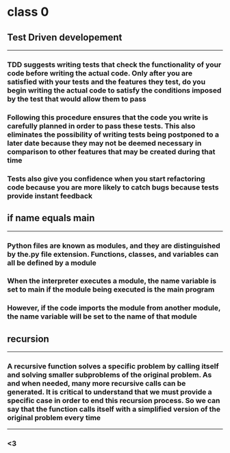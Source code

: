 # class 0

## Test Driven developement

---------

### TDD suggests writing tests that check the functionality of your code before writing the actual code. Only after you are satisfied with your tests and the features they test, do you begin writing the actual code to satisfy the conditions imposed by the test that would allow them to pass

### Following this procedure ensures that the code you write is carefully planned in order to pass these tests. This also eliminates the possibility of writing tests being postponed to a later date because they may not be deemed necessary in comparison to other features that may be created during that time

### Tests also give you confidence when you start refactoring code because you are more likely to catch bugs because tests provide instant feedback

## if name equals main

---------

### Python files are known as modules, and they are distinguished by the.py file extension. Functions, classes, and variables can all be defined by a module

### When the interpreter executes a module, the name variable is set to main if the module being executed is the main program

### However, if the code imports the module from another module, the name variable will be set to the name of that module

## recursion

---------

### A recursive function solves a specific problem by calling itself and solving smaller subproblems of the original problem. As and when needed, many more recursive calls can be generated. It is critical to understand that we must provide a specific case in order to end this recursion process. So we can say that the function calls itself with a simplified version of the original problem every time

---------

### <3
